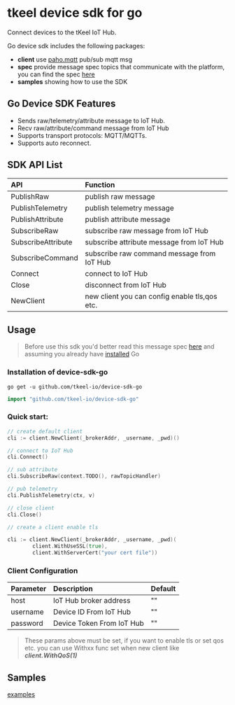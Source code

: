 # tkeel device sdk for go


Connect devices to the tKeel IoT Hub.

Go device sdk includes the following packages:

- __client__ use [paho.mqtt](github.com/eclipse/paho.mqtt.golang) pub/sub mqtt msg
- __spec__ provide message spec topics that communicate with the platform, you can find the
  spec [here](https://docs.tkeel.io/developer_cookbook/iothub/message_spec)
- __samples__ showing how to use the SDK

## Go Device SDK Features


- Sends raw/telemetry/attribute message to IoT Hub.
- Recv raw/attribute/command message from IoT Hub
- Supports transport protocols: MQTT/MQTTs.
- Supports auto reconnect.

## SDK API List


|         API         | Function                                   |
| :------------------ | :----------------------------------------- |
| PublishRaw        | publish raw message |
| PublishTelemetry | publish  telemetry message|
| PublishAttribute  | publish attribute message |
| SubscribeRaw   | subscribe raw message from IoT Hub |
| SubscribeAttribute   | subscribe attribute message from IoT Hub |
| SubscribeCommand   | subscribe raw command message from IoT Hub |
| Connect      | connect to IoT Hub    |
| Close      | disconnect from IoT Hub |
| NewClient      | new client you can config enable tls,qos etc.    |

## Usage


> Before use this sdk you'd better read this message spec
[here](https://docs.tkeel.io/developer_cookbook/iothub/message_spec)
and assuming you already have [installed](https://golang.org/doc/install) Go

### Installation of device-sdk-go

``` shell
go get -u github.com/tkeel-io/device-sdk-go
```

```go
import "github.com/tkeel-io/device-sdk-go"
```

### Quick start:

```go
// create default client
cli := client.NewClient(_brokerAddr, _username, _pwd)()

// connect to IoT Hub
cli.Connect()

// sub attribute
cli.SubscribeRaw(context.TODO(), rawTopicHandler)

// pub telemetry
cli.PublishTelemetry(ctx, v)

// close client
cli.Close()
```

```go
// create a client enable tls

cli := client.NewClient(_brokerAddr, _username, _pwd)(
        client.WithUseSSL(true),
        client.WithServerCert("your cert file"))

```

### Client Configuration

|         Parameter   | Description        |           Default        |
| :------------------ | :------------------| :----------------------- |
|host |IoT Hub broker address| "" |
|username |Device ID From IoT Hub| "" |
|password |Device Token From IoT Hub| "" |

> These params above must be set, if you want to enable tls or set qos etc.
> you can use Withxx func set when new client like **_client.WithQoS(1)_**

## Samples
[examples](examples/tkeel.go)

